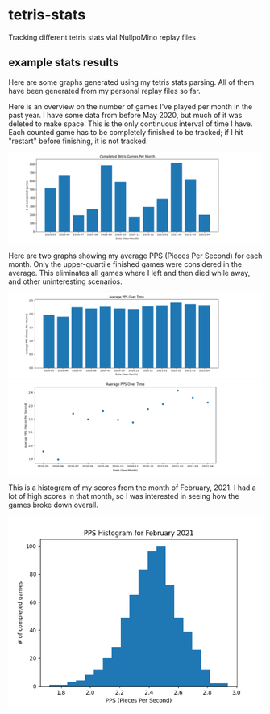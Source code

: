 # tetris-stats
Tracking different tetris stats vial NullpoMino replay files

## example stats results

Here are some graphs generated using my tetris stats parsing. All of them have
been generated from my personal replay files so far.

Here is an overview on the number of games I've played per month in the past
year. I have some data from before May 2020, but much of it was deleted to make
space. This is the only continuous interval of time I have. Each
counted game has to be completely finished to be tracked; if I hit "restart"
before finishing, it is not tracked.

![Games Per Month](docs/tetris_play_counts_bar.png)

Here are two graphs showing my average PPS (Pieces Per Second) for each month.
Only the upper-quartile finished games were considered in the average. This
eliminates all games where I left and then died while away, and other 
uninteresting scenarios.

![Average PPS Per Month](docs/tetris_avg_pps_bar.png)
![Average PPS Per Month](docs/tetris_avg_pps_scatter.png)

This is a histogram of my scores from the month of February, 2021. I had a lot
of high scores in that month, so I was interested in seeing how the games
broke down overall.

![PPS Histogram](docs/2_21_pps_histogram.png)


